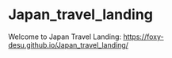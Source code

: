 # Japan_travel_landing

Welcome to Japan Travel Landing: https://foxy-desu.github.io/Japan_travel_landing/
